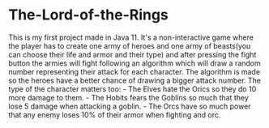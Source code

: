 # The-Lord-of-the-Rings
This is my first project made in Java 11.
It's a non-interactive game where the player has to create one army of heroes and one army of beasts(you can choose their life and armor and their type)
and after pressing the fight button the armies will fight following an algorithm which will draw a random number representing their attack for each character.
The algorithm is made so the heroes have a better chance of drawing a bigger attack number.
The type of the character matters too:
    - The Elves hate the Orics so they do 10 more damage to them.
    - The Hobits fears the Goblins so much that they lose 5 damage when attacking a goblin.
    - The Orcs have so much power that any enemy loses 10% of their armor when fighting and orc.
        
